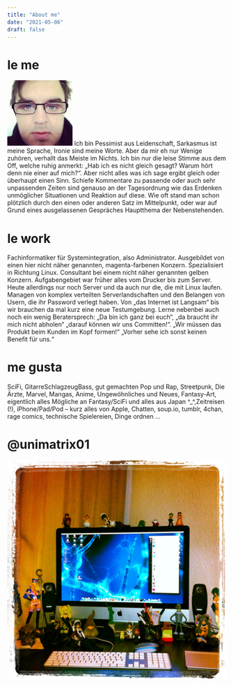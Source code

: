 ```yaml
---
title: "About me"
date: "2021-05-06"
draft: false
---
```


# le me

![le_me](le_me.jpg#floatleft) Ich bin Pessimist aus Leidenschaft, Sarkasmus ist meine Sprache, Ironie sind meine Worte. Aber da mir eh nur Wenige zuhören, verhallt das Meiste im Nichts. Ich bin nur die leise Stimme aus dem Off, welche ruhig anmerkt: „Hab ich es nicht gleich gesagt? Warum hört denn nie einer auf mich?“. Aber nicht alles was ich sage ergibt gleich oder überhaupt einen Sinn. Schiefe Kommentare zu passende oder auch sehr unpassenden Zeiten sind genauso an der Tagesordnung wie das Erdenken unmöglicher Situationen und Reaktion auf diese. Wie oft stand man schon plötzlich durch den einen oder anderen Satz im Mittelpunkt, oder war auf Grund eines ausgelassenen Gespräches Hauptthema der Nebenstehenden.

# le work

Fachinformatiker für Systemintegration, also Administrator. Ausgebildet von einen hier nicht näher genannten, magenta-farbenen Konzern. Spezialisiert in Richtung Linux. Consultant bei einem nicht näher genannten gelben Konzern. Aufgabengebiet war früher alles vom Drucker bis zum Server. Heute allerdings nur noch Server und da auch nur die, die mit Linux laufen. Managen von komplex verteilten Serverlandschaften und den Belangen von Usern, die ihr Password verlegt haben. Von „das Internet ist Langsam“ bis wir brauchen da mal kurz eine neue Testumgebung. Lerne nebenbei auch noch ein wenig Beratersprech: „Da bin ich ganz bei euch“, „da braucht ihr mich nicht abholen“ „darauf können wir uns Committen!“. „Wir müssen das Produkt beim Kunden im Kopf formen!“ „Vorher sehe ich sonst keinen Benefit für uns.“

# me gusta

SciFi, GitarreSchlagzeugBass, gut gemachten Pop und Rap, Streetpunk, Die Ärzte, Marvel, Mangas, Anime, Ungewöhnliches und Neues, Fantasy-Art, eigentlich alles Mögliche an Fantasy/SciFi und alles aus Japan ^_^,Zeitreisen (!), iPhone/Pad/Pod – kurz alles von Apple, Chatten, soup.io, tumblr, 4chan, rage comics, technische Spielereien, Dinge ordnen …

# @unimatrix01

![iMac](imac.jpg)
